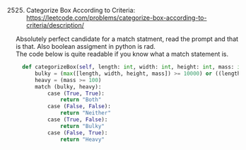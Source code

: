 2525. Categorize Box According to Criteria: https://leetcode.com/problems/categorize-box-according-to-criteria/description/

Absolutely perfect candidate for a match statment, read the prompt and that is that.  Also boolean assigment in python is rad.  
The code below is quite readable if you know what a match statement is.

```python
  def categorizeBox(self, length: int, width: int, height: int, mass: int) -> str:
      bulky = (max([length, width, height, mass]) >= 10000) or ((length*width*height) >= 1000000000)
      heavy = (mass >= 100)
      match (bulky, heavy):
          case (True, True):
              return "Both"
          case (False, False):
              return "Neither"
          case (True, False):
              return "Bulky"
          case (False, True):
              return "Heavy"
 ```


